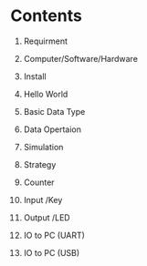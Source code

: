 # Contents

1. Requirment
2. Computer/Software/Hardware
3. Install
4. Hello World

5. Basic Data Type
6. Data Opertaion
7. Simulation
8. Strategy

9. Counter
10. Input /Key
11. Output /LED

12. IO to PC (UART)
 
13. IO to PC (USB)